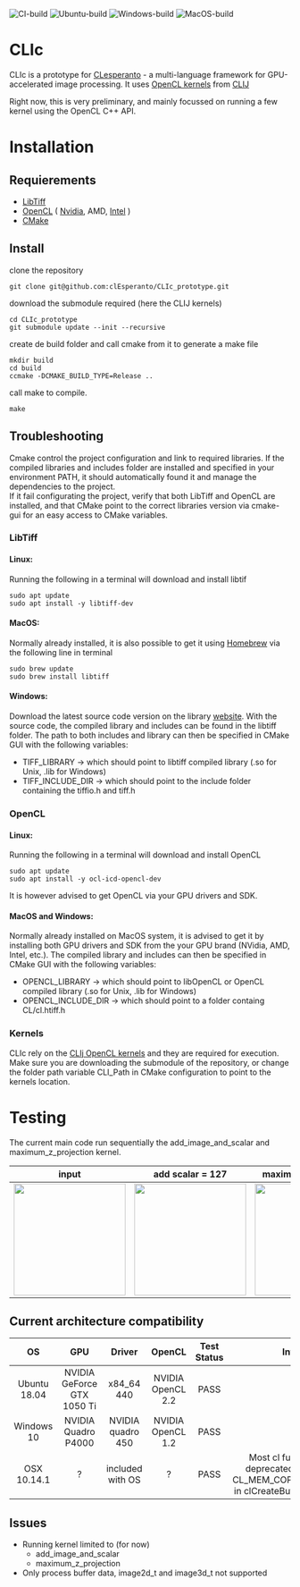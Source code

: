 ![CI-build](https://github.com/clEsperanto/CLIc_prototype/workflows/CI-build/badge.svg)
![Ubuntu-build](https://github.com/clEsperanto/CLIc_prototype/workflows/Ubuntu-build/badge.svg)
![Windows-build](https://github.com/clEsperanto/CLIc_prototype/workflows/Windows-build/badge.svg)
![MacOS-build](https://github.com/clEsperanto/CLIc_prototype/workflows/MacOS-build/badge.svg)
# CLIc

CLIc is a prototype for [CLesperanto](https://github.com/clEsperanto) - a multi-language framework for GPU-accelerated image processing. It uses [OpenCL kernels](https://github.com/clEsperanto/clij-opencl-kernels/tree/development/src/main/java/net/haesleinhuepf/clij/kernels) from [CLIJ](https://clij.github.io/)

Right now, this is very preliminary, and mainly focussed on running a few kernel using the OpenCL C++ API.

# Installation

## Requierements

- [LibTiff](http://www.simplesystems.org/libtiff/)
- [OpenCL](https://www.khronos.org/opencl/) 
(
    [Nvidia](https://developer.nvidia.com/cuda-downloads), 
    AMD, 
    [Intel](https://software.intel.com/content/www/us/en/develop/tools/opencl-sdk.html)
)
- [CMake](https://cmake.org/)

## Install

clone the repository
```
git clone git@github.com:clEsperanto/CLIc_prototype.git
```
download the submodule required (here the CLIJ kernels)
```
cd CLIc_prototype
git submodule update --init --recursive
```
create de build folder and call cmake from it to generate a make file
```
mkdir build  
cd build  
ccmake -DCMAKE_BUILD_TYPE=Release ..  
```
call make to compile.
```
make 
```

## Troubleshooting

Cmake control the project configuration and link to required libraries. If the compiled libraries and includes folder are installed and specified in your environment PATH, it should automatically found it and manage the dependencies to the project.   
If it fail configurating the project, verify that both LibTiff and OpenCL are installed, and that CMake point to the correct libraries version via cmake-gui for an easy access to CMake variables.

### LibTiff

#### Linux:
Running the following in a terminal will download and install libtif
```
sudo apt update
sudo apt install -y libtiff-dev 
```

#### MacOS:
Normally already installed, it is also possible to get it using [Homebrew](https://brew.sh/) via the following line in terminal
```
sudo brew update
sudo brew install libtiff
```

#### Windows:
Download the latest source code version on the library [website](http://www.simplesystems.org/libtiff/). With the source code, the compiled library and includes can be found in the libtiff folder. The path to both includes and library can then be specified in CMake GUI with the following variables:
- TIFF_LIBRARY → which should point to libtiff compiled library (.so for Unix, .lib for Windows)
- TIFF_INCLUDE_DIR → which should point to the include folder containing the tiffio<span>.h and tiff<span>.h  

### OpenCL

#### Linux:
Running the following in a terminal will download and install OpenCL
```
sudo apt update
sudo apt install -y ocl-icd-opencl-dev 
```
It is however advised to get OpenCL via your GPU drivers and SDK.

#### MacOS and Windows:
Normally already installed on MacOS system, it is advised to get it by installing both GPU drivers and SDK from the your GPU brand (NVidia, AMD, Intel, etc.).
The compiled library and includes can then be specified in CMake GUI with the following variables:
- OPENCL_LIBRARY → which should point to libOpenCL or OpenCL compiled library (.so for Unix, .lib for Windows)
- OPENCL_INCLUDE_DIR → which should point to a folder containg CL/cl<span>.htiff<span>.h 

### Kernels
CLIc rely on the [CLIj OpenCL kernels](https://github.com/clEsperanto/clij-opencl-kernels) and they are required for execution. Make sure you are downloading the submodule of the repository, or change the folder path variable CLI_Path in CMake configuration to point to the kernels location.

# Testing

The current main code run sequentially the add_image_and_scalar and maximum_z_projection kernel.

| input  | add scalar = 127 | maximum z projection |
| :--------:  | :--------: | :--------: |
| <img src="./ressources/input.gif" width="200" height="200" /> | <img src="./ressources/output_add_image_and_scalar.gif" width="200" height="200" /> | <img src="./ressources/output_maximum_z_projection.png" width="200" height="200" /> |

## Current architecture compatibility

| OS  | GPU | Driver | OpenCL | Test Status | Info |
| :--------:  | :--------: | :--------: | :--------: | :--------: | :--------: |
| Ubuntu 18.04  | NVIDIA GeForce GTX 1050 Ti | x84_64 440 | NVIDIA OpenCL 2.2 | PASS |  |
| Windows 10  | NVIDIA Quadro P4000 | NVIDIA quadro 450 | NVIDIA OpenCL 1.2 | PASS | |
| OSX 10.14.1  | ? | included with OS | ? | PASS | Most cl function are deprecated. Required CL_MEM_COPY_HOST_PTR in clCreateBuffer in Push(). |

## Issues

- Running kernel limited to (for now)
    - add_image_and_scalar
    - maximum_z_projection  
- Only process buffer data, image2d_t and image3d_t not supported

